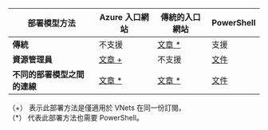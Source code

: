 | **部署模型方法** | **Azure 入口網站** | **傳統的入口網站** | **PowerShell** |
|---|---|---|---|
|**傳統** | 不支援 | [文章 *](../articles/vpn-gateway/virtual-networks-configure-vnet-to-vnet-connection.md) | 支援 |
|**資源管理員** | [文章 +](../articles/vpn-gateway-howto-vnet-vnet-resource-manager-portal.md) |不支援 | [文件](../articles/vpn-gateway/vpn-gateway-vnet-vnet-rm-ps.md)|
|**不同的部署模型之間的連線** | [文章 *](../articles/vpn-gateway/vpn-gateway-connect-different-deployment-models-portal.md) | [文章 *](../articles/vpn-gateway/vpn-gateway-connect-different-deployment-models-portal.md) |[文件](../articles/vpn-gateway/vpn-gateway-connect-different-deployment-models-powershell.md)|

（+） 表示此部署方法是僅適用於 VNets 在同一份訂閱。<br>
（*） 代表此部署方法也需要 PowerShell。


